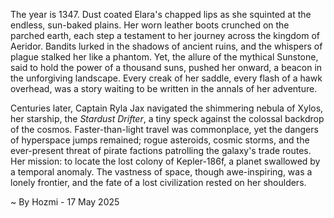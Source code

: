 
The year is 1347.  Dust coated Elara's chapped lips as she squinted at the endless, sun-baked plains.  Her worn leather boots crunched on the parched earth, each step a testament to her journey across the kingdom of Aeridor.  Bandits lurked in the shadows of ancient ruins, and the whispers of plague stalked her like a phantom.  Yet, the allure of the mythical Sunstone, said to hold the power of a thousand suns, pushed her onward, a beacon in the unforgiving landscape.  Every creak of her saddle, every flash of a hawk overhead, was a story waiting to be written in the annals of her adventure.

Centuries later, Captain Ryla Jax navigated the shimmering nebula of Xylos, her starship, the *Stardust Drifter*, a tiny speck against the colossal backdrop of the cosmos.  Faster-than-light travel was commonplace, yet the dangers of hyperspace jumps remained; rogue asteroids, cosmic storms, and the ever-present threat of pirate factions patrolling the galaxy's trade routes. Her mission: to locate the lost colony of Kepler-186f, a planet swallowed by a temporal anomaly.  The vastness of space, though awe-inspiring, was a lonely frontier, and the fate of a lost civilization rested on her shoulders.

~ By Hozmi - 17 May 2025

